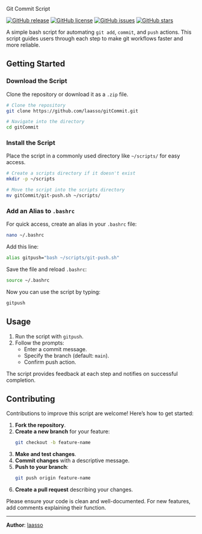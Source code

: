 
 Git Commit Script

[![GitHub release](https://img.shields.io/github/v/release/laasso/gitCommit?style=flat-square)](https://github.com/laasso/gitCommit/releases)
[![GitHub license](https://img.shields.io/github/license/laasso/gitCommit?style=flat-square)](https://github.com/laasso/gitCommit/blob/main/LICENSE)
[![GitHub issues](https://img.shields.io/github/issues/laasso/gitCommit?style=flat-square)](https://github.com/laasso/gitCommit/issues)
[![GitHub stars](https://img.shields.io/github/stars/laasso/gitCommit?style=flat-square)](https://github.com/laasso/gitCommit/stargazers)

A simple bash script for automating `git add`, `commit`, and `push` actions. This script guides users through each step to make git workflows faster and more reliable.

## Getting Started

### Download the Script

Clone the repository or download it as a `.zip` file.

```bash
# Clone the repository
git clone https://github.com/laasso/gitCommit.git

# Navigate into the directory
cd gitCommit
```

### Install the Script

Place the script in a commonly used directory like `~/scripts/` for easy access.

```bash
# Create a scripts directory if it doesn't exist
mkdir -p ~/scripts

# Move the script into the scripts directory
mv gitCommit/git-push.sh ~/scripts/
```

### Add an Alias to `.bashrc`

For quick access, create an alias in your `.bashrc` file:

```bash
nano ~/.bashrc
```

Add this line:

```bash
alias gitpush="bash ~/scripts/git-push.sh"
```

Save the file and reload `.bashrc`:

```bash
source ~/.bashrc
```

Now you can use the script by typing:

```bash
gitpush
```

## Usage

1. Run the script with `gitpush`.
2. Follow the prompts:
   - Enter a commit message.
   - Specify the branch (default: `main`).
   - Confirm push action.

The script provides feedback at each step and notifies on successful completion.

## Contributing

Contributions to improve this script are welcome! Here’s how to get started:

1. **Fork the repository**.
2. **Create a new branch** for your feature:
   ```bash
   git checkout -b feature-name
   ```
3. **Make and test changes**.
4. **Commit changes** with a descriptive message.
5. **Push to your branch**:
   ```bash
   git push origin feature-name
   ```
6. **Create a pull request** describing your changes.

Please ensure your code is clean and well-documented. For new features, add comments explaining their function.

---

**Author**: [laasso](https://github.com/laasso)

